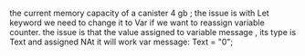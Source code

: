 the current memory capacity of a canister 4 gb ;
the issue is with Let keyword we need to change it to Var if we want to reassign variable counter.
the issue is that the value assigned to variable message , its type is Text and assigned NAt 
it will work var message: Text = "0";